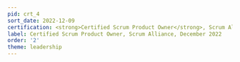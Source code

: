 ```yaml
---
pid: crt_4
sort_date: 2022-12-09
certification: <strong>Certified Scrum Product Owner</strong>, Scrum Alliance, December 2022
label: Certified Scrum Product Owner, Scrum Alliance, December 2022
order: '2'
theme: leadership
---
```

